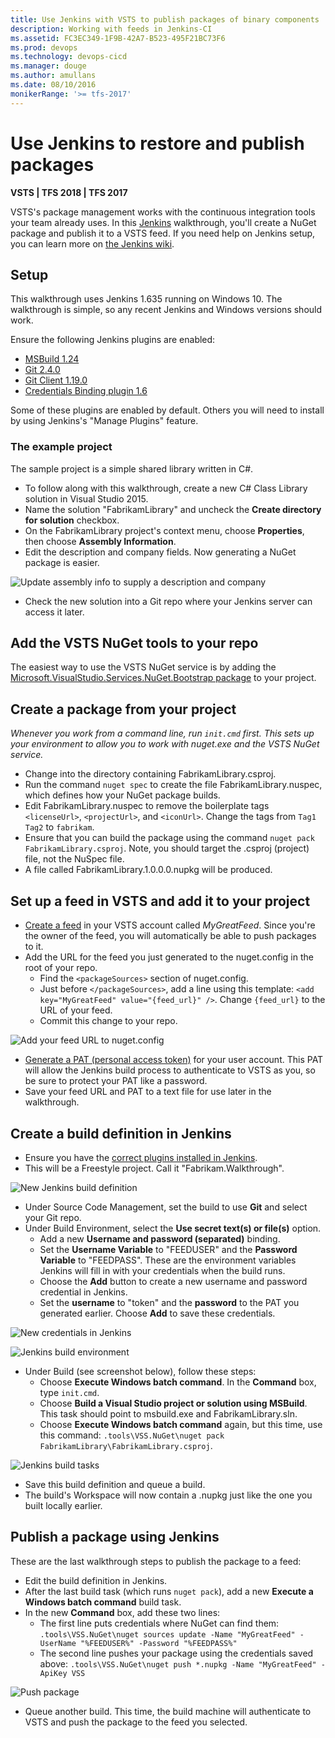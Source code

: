 ```yaml
---
title: Use Jenkins with VSTS to publish packages of binary components
description: Working with feeds in Jenkins-CI
ms.assetid: FC3EC349-1F9B-42A7-B523-495F21BC73F6
ms.prod: devops
ms.technology: devops-cicd
ms.manager: douge
ms.author: amullans
ms.date: 08/10/2016
monikerRange: '>= tfs-2017'
---
```

 

# Use Jenkins to restore and publish packages

**VSTS | TFS 2018 | TFS 2017**

VSTS's package management works with the continuous integration tools your team already uses.
In this [Jenkins](http://jenkins-ci.org/) walkthrough, you'll create a NuGet package and publish it to a VSTS feed.
If you need help on Jenkins setup, you can learn more on [the Jenkins wiki](https://wiki.jenkins-ci.org/display/JENKINS/Use+Jenkins).

<a name="setup"></a>
## Setup

This walkthrough uses Jenkins 1.635 running on Windows 10.
The walkthrough is simple, so any recent Jenkins and Windows versions should work.

Ensure the following Jenkins plugins are enabled:
* [MSBuild 1.24](http://wiki.jenkins-ci.org/display/JENKINS/MSBuild+Plugin)
* [Git 2.4.0](http://wiki.jenkins-ci.org/display/JENKINS/Git+Plugin)
* [Git Client 1.19.0](http://wiki.jenkins-ci.org/display/JENKINS/Git+Client+Plugin)
* [Credentials Binding plugin 1.6](http://wiki.jenkins-ci.org/display/JENKINS/Credentials+Binding+Plugin)

Some of these plugins are enabled by default.
Others you will need to install by using Jenkins's "Manage Plugins" feature.

### The example project

The sample project is a simple shared library written in C#.
* To follow along with this walkthrough, create a new C# Class Library solution in Visual Studio 2015.
* Name the solution "FabrikamLibrary" and uncheck the **Create directory for solution** checkbox.
* On the FabrikamLibrary project's context menu, choose **Properties**, then choose **Assembly Information**.
* Edit the description and company fields. Now generating a NuGet package is easier.

![Update assembly info to supply a description and company](_img/assembly_info.png)
* Check the new solution into a Git repo where your Jenkins server can access it later.


## Add the VSTS NuGet tools to your repo

The easiest way to use the VSTS NuGet service is by adding the [Microsoft.VisualStudio.Services.NuGet.Bootstrap package](/vsts/package/nuget/bootstrap-nuget) to your project.

## Create a package from your project

*Whenever you work from a command line, run `init.cmd` first. This sets up your environment to allow you to work with nuget.exe and the VSTS NuGet service.*

* Change into the directory containing FabrikamLibrary.csproj.
* Run the command `nuget spec` to create the file FabrikamLibrary.nuspec, which defines how your NuGet package builds.
* Edit FabrikamLibrary.nuspec to remove the boilerplate tags `<licenseUrl>`, `<projectUrl>`, and `<iconUrl>`. Change the tags from `Tag1 Tag2` to `fabrikam`.
* Ensure that you can build the package using the command `nuget pack FabrikamLibrary.csproj`. Note, you should target the .csproj (project) file, not the NuSpec file.
* A file called FabrikamLibrary.1.0.0.0.nupkg will be produced.


## Set up a feed in VSTS and add it to your project
* [Create a feed](/vsts/package/feeds/create-feed) in your VSTS account called *MyGreatFeed*. Since you're the owner of the feed, you will automatically be able to push packages to it.
* Add the URL for the feed you just generated to the nuget.config in the root of your repo.
  * Find the `<packageSources>` section of nuget.config.
  * Just before `</packageSources>`, add a line using this template: `<add key="MyGreatFeed" value="{feed_url}" />`. Change `{feed_url}` to the URL of your feed.
  * Commit this change to your repo.

![Add your feed URL to nuget.config](_img/nugetconfig.png)
* [Generate a PAT (personal access token)](https://visualstudio.microsoft.com/en-us/news/2015/2015-jul-7-vso) for your user account. This PAT will allow the Jenkins build process to authenticate to VSTS as you, so be sure to protect your PAT like a password.
* Save your feed URL and PAT to a text file for use later in the walkthrough.


## Create a build definition in Jenkins

* Ensure you have the [correct plugins installed in Jenkins](#setup).
* This will be a Freestyle project. Call it "Fabrikam.Walkthrough".

![New Jenkins build definition](_img/jenkins_new.png)
* Under Source Code Management, set the build to use **Git** and select your Git repo.
* Under Build Environment, select the **Use secret text(s) or file(s)** option.
  * Add a new **Username and password (separated)** binding.
  * Set the **Username Variable** to "FEEDUSER" and the **Password Variable** to "FEEDPASS". These are the environment variables Jenkins will fill in with your credentials when the build runs.
  * Choose the **Add** button to create a new username and password credential in Jenkins.
  * Set the **username** to "token" and the **password** to the PAT you generated earlier. Choose **Add** to save these credentials.

![New credentials in Jenkins](_img/jenkins_addcreds.png)
  
![Jenkins build environment](_img/jenkins_build_environment.png)
* Under Build (see screenshot below), follow these steps:
  * Choose **Execute Windows batch command**. In the **Command** box, type `init.cmd`.
  * Choose **Build a Visual Studio project or solution using MSBuild**. This task should point to msbuild.exe and FabrikamLibrary.sln.
  * Choose **Execute Windows batch command** again, but this time, use this command: `.tools\VSS.NuGet\nuget pack FabrikamLibrary\FabrikamLibrary.csproj`.

![Jenkins build tasks](_img/jenkins_build_steps.png)
* Save this build definition and queue a build.
* The build's Workspace will now contain a .nupkg just like the one you built locally earlier.


## Publish a package using Jenkins

These are the last walkthrough steps to publish the package to a feed:
* Edit the build definition in Jenkins.
* After the last build task (which runs `nuget pack`), add a new **Execute a Windows batch command** build task.
* In the new **Command** box, add these two lines:
  * The first line puts credentials where NuGet can find them: `.tools\VSS.NuGet\nuget sources update -Name "MyGreatFeed" -UserName "%FEEDUSER%" -Password "%FEEDPASS%"`
  * The second line pushes your package using the credentials saved above: `.tools\VSS.NuGet\nuget push *.nupkg -Name "MyGreatFeed" -ApiKey VSS`

![Push package](_img/jenkins_push.png)
* Queue another build. This time, the build machine will authenticate to VSTS and push the package to the feed you selected.
